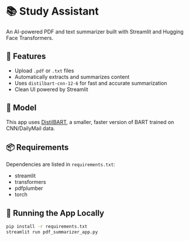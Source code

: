 # 📚 Study Assistant

An AI-powered PDF and text summarizer built with Streamlit and Hugging Face Transformers.

## 🚀 Features

- Upload `.pdf` or `.txt` files
- Automatically extracts and summarizes content
- Uses `distilbart-cnn-12-6` for fast and accurate summarization
- Clean UI powered by Streamlit

## 🧠 Model

This app uses [DistilBART](https://huggingface.co/sshleifer/distilbart-cnn-12-6), a smaller, faster version of BART trained on CNN/DailyMail data.

## 📦 Requirements

Dependencies are listed in `requirements.txt`:
- streamlit
- transformers
- pdfplumber
- torch

## 🔧 Running the App Locally

```bash
pip install -r requirements.txt
streamlit run pdf_summarizer_app.py
